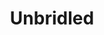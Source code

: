 ---
title: 'Unbridled'
action_url: 'https://www.unbridled.com/'
cta_text: 'Click to see company site'
img: '/assets/unbridled.png'
img_alt: 'Unbridled Solutions logo'
order: 3
cardText: [
  {
    header: 'Unbridled',
    body: 'Developed bespoke websites and applets for large corporate events and company incentive programs'
  },
  {
    header: My Role,
    body: 'Web Developer'
  },
  {
    header: 'Tech that I used',
    body: 'React, Wordpress, Formidable'
  },

]
---